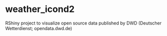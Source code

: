 # weather_icond2
RShiny project to visualize open source data published by DWD (Deutscher Wetterdienst; opendata.dwd.de)
